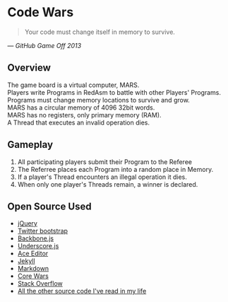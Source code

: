# Code Wars

 > Your code must change itself in memory to survive.

<cite>&mdash; GitHub Game Off 2013</cite>


## Overview

The game board is a virtual computer, MARS.   
Players write Programs in RedAsm to battle with other Players' Programs.  
Programs must change memory locations to survive and grow.  
MARS has a circular memory of 4096 32bit words.  
MARS has no registers, only primary memory (RAM).  
A Thread that executes an invalid operation dies.


## Gameplay

1. All participating players submit their Program to the Referee
1. The Referree places each Program into a random place in Memory.
1. If a player's Thread encounters an illegal operation it dies.
1. When only one player's Threads remain, a winner is declared.


## Open Source Used

- [jQuery](http://jquery.com)
- [Twitter bootstrap](http://getbootstrap.com/)
- [Backbone.js](http://backbonejs.org/)
- [Underscore.js](http://underscorejs.org/)
- [Ace Editor](http://ace.c9.io/)
- [Jekyll](https://github.com/mojombo/jekyll)
- [Markdown](http://daringfireball.net/projects/markdown/)
- [Core Wars](http://corewar.co.uk/cwg.txt)
- [Stack Overflow](http://www.stackoverflow.com)
- [All the other source code I've read in my life](http://github.com/)



